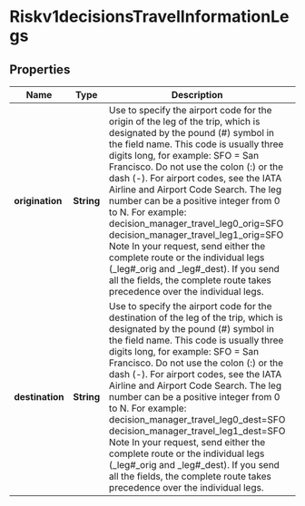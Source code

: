 
# Riskv1decisionsTravelInformationLegs

## Properties
Name | Type | Description | Notes
------------ | ------------- | ------------- | -------------
**origination** | **String** | Use to specify the airport code for the origin of the leg of the trip, which is designated by the pound (#) symbol in the field name. This code is usually three digits long, for example: SFO &#x3D; San Francisco. Do not use the colon (:) or the dash (-). For airport codes, see the IATA Airline and Airport Code Search. The leg number can be a positive integer from 0 to N. For example: decision_manager_travel_leg0_orig&#x3D;SFO decision_manager_travel_leg1_orig&#x3D;SFO Note In your request, send either the complete route or the individual legs (_leg#_orig and _leg#_dest). If you send all the fields, the complete route takes precedence over the individual legs.  |  [optional]
**destination** | **String** | Use to specify the airport code for the destination of the leg of the trip, which is designated by the pound (#) symbol in the field name. This code is usually three digits long, for example: SFO &#x3D; San Francisco. Do not use the colon (:) or the dash (-). For airport codes, see the IATA Airline and Airport Code Search. The leg number can be a positive integer from 0 to N. For example: decision_manager_travel_leg0_dest&#x3D;SFO decision_manager_travel_leg1_dest&#x3D;SFO Note In your request, send either the complete route or the individual legs (_leg#_orig and _leg#_dest). If you send all the fields, the complete route takes precedence over the individual legs.  |  [optional]




